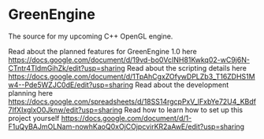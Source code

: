 # GreenEngine
The source for my upcoming C++ OpenGL engine.

Read about the planned features for GreenEngine 1.0 here
https://docs.google.com/document/d/19vd-bo0VcINH81Kwkq02-wC9j6N-CTntr4TldmGihZk/edit?usp=sharing
Read about the scripting details here
https://docs.google.com/document/d/1TpAhCgxZOfywDPLZb3_T16ZDHS1Mw4--Pde5WZJC0dE/edit?usp=sharing
Read about the development planning here
https://docs.google.com/spreadsheets/d/18SS14rgcpPxV_lFxbYe72U4_KBdf7IfXIxglxO0Jknw/edit?usp=sharing
Read how to learn how to set up this project yourself
https://docs.google.com/document/d/1-F1uQyBAJmOLNam-nowhKaoQ0xOjCOjpcvirKR2aAwE/edit?usp=sharing
